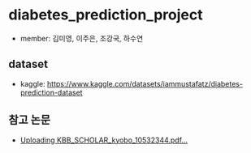 # diabetes_prediction_project
- member: 김미영, 이주은, 조강국, 하수연

## dataset
- kaggle: https://www.kaggle.com/datasets/iammustafatz/diabetes-prediction-dataset

## 참고 논문
- [Uploading KBB_SCHOLAR_kyobo_10532344.pdf…]()
